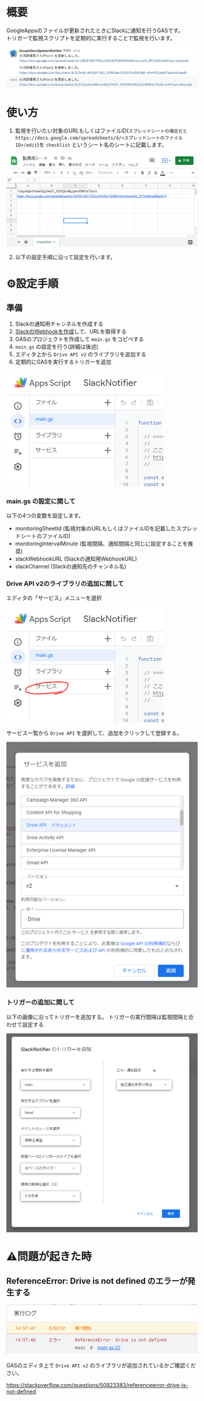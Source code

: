 
# 概要

GoogleAppsのファイルが更新されたときにSlackに通知を行うGASです。  
トリガーで監視スクリプトを定期的に実行することで監視を行います。  

![slack_message](./images/slack_message.png)


# 使い方

1. 監視を行いたい対象のURLもしくはファイルID(`スプレッドシートの場合だと https://docs.google.com/spreadsheets/d/<スプレッドシートのファイルID>/edit`)を `checklist` というシート名のシートに記載します。

![sheet](./images/sheet.png)

2. 以下の設定手順に沿って設定を行います。

# ⚙設定手順

## 準備

1. Slackの通知用チャンネルを作成する
2. [SlackのWebhookを作成](https://slack.com/intl/ja-jp/help/articles/115005265063-Slack-%E3%81%A7%E3%81%AE-Incoming-Webhook-%E3%81%AE%E5%88%A9%E7%94%A8)して、URLを取得する
3. GASのプロジェクトを作成して `main.gs` をコピペする
4. `main.gs` の設定を行う(詳細は後述)
5. エディタ上から `Drive API v2` のライブラリを追加する
6. 定期的にGASを実行するトリガーを追加



![editor1](./images/editor1.png)

### main.gs の設定に関して

以下の4つの変数を設定します。
- monitoringSheetId (監視対象のURLもしくはファイルIDを記載したスプレッドシートのファイルID)
- monitoringIntervalMinute (監視間隔、通知間隔と同じに設定することを推奨)
- slackWebhookURL (Slackの通知用WebhookURL)
- slackChannel (Slackの通知先のチャンネル名)

### Drive API v2のライブラリの追加に関して

エディタの「サービス」メニューを選択  

![driveapi1](./images/driveapi1.png)

サービス一覧から `Drive API` を選択して、追加をクリックして登録する。

![driveapi2](./images/driveapi2.png)


### トリガーの追加に関して

以下の画像に沿ってトリガーを追加する。
トリガーの実行間隔は監視間隔と合わせて設定する

![trigger](./images/trigger.png)



# ⚠️問題が起きた時

## ReferenceError: Drive is not defined のエラーが発生する

![error_image1](./images/error1.png)  

GASのエディタ上で `Drive API v2` のライブラリが追加されているかご確認ください。  

https://stackoverflow.com/questions/50823383/referenceerror-drive-is-not-defined  